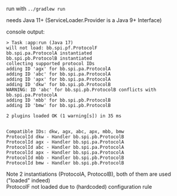 run with `../gradlew run`

needs Java 11+ (ServiceLoader.Provider is a Java 9+ Interface)

console output:
```
> Task :app:run (Java 17)
will not load: bb.spi.pf.ProtocolF
bb.spi.pa.ProtocolA instantiated
bb.spi.pb.ProtocolB instantiated
collecting supported protocol IDs
adding ID 'agx' for bb.spi.pa.ProtocolA
adding ID 'abc' for bb.spi.pa.ProtocolA
adding ID 'apx' for bb.spi.pa.ProtocolA
adding ID 'dkw' for bb.spi.pb.ProtocolB
WARNING: ID 'abc' for bb.spi.pb.ProtocolB conflicts with bb.spi.pa.ProtocolA
adding ID 'mbb' for bb.spi.pb.ProtocolB
adding ID 'bmw' for bb.spi.pb.ProtocolB

2 plugins loaded OK (1 warning[s]) in 35 ms


Compatible IDs: dkw, agx, abc, apx, mbb, bmw
ProtocolId dkw - Handler bb.spi.pb.ProtocolB
ProtocolId agx - Handler bb.spi.pa.ProtocolA
ProtocolId abc - Handler bb.spi.pa.ProtocolA
ProtocolId apx - Handler bb.spi.pa.ProtocolA
ProtocolId mbb - Handler bb.spi.pb.ProtocolB
ProtocolId bmw - Handler bb.spi.pb.ProtocolB
```
Note 2 instantiations (ProtocolA, ProtocolB), both of them are used ("loaded" indeed)  
ProtocolF not loaded due to (hardcoded) configuration rule
